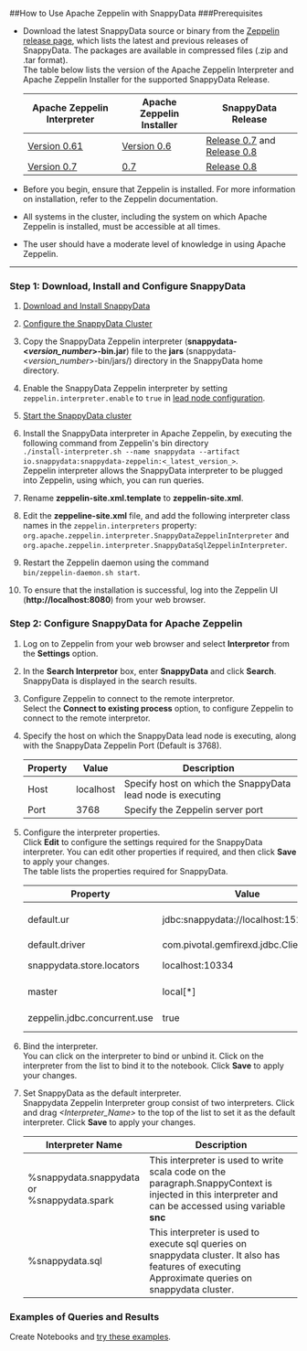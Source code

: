 <a id="howto-zeppelin"></a>
##How to Use Apache Zeppelin with SnappyData
###Prerequisites
* Download the latest SnappyData source or binary from the [Zeppelin release page](https://github.com/SnappyDataInc/zeppelin-interpreter/releases/), which lists the latest and previous releases of SnappyData. The packages are available in compressed files (.zip and .tar format). </br>
The table below lists the version of the Apache Zeppelin Interpreter and Apache Zeppelin Installer for the supported SnappyData Release.
	
    | Apache Zeppelin Interpreter | Apache Zeppelin Installer | SnappyData Release|
	|--------|--------|--------|
	|[Version 0.61](https://github.com/SnappyDataInc/snappydata/releases/download/v0.6.1/snappydata-zeppelin-0.6.1.jar)|[Version 0.6](https://zeppelin.apache.org/download.html) |[Release 0.7](https://github.com/SnappyDataInc/snappydata/releases/tag/v0.7) and [Release 0.8](https://github.com/SnappyDataInc/snappydata/releases/tag/v0.8) |
    |[Version 0.7](https://github.com/SnappyDataInc/zeppelin-interpreter/releases/download/v0.7.0/snappydata-zeppelin-0.7.0.jar) |[0.7](https://zeppelin.apache.org/download.html) |[Release 0.8](https://github.com/SnappyDataInc/snappydata/releases/tag/v0.8) |

* Before you begin, ensure that Zeppelin is installed. For more information on installation, refer to the Zeppelin documentation.

* All systems in the cluster, including the system on which Apache Zeppelin is installed, must be accessible at all times.

* The user should have a moderate level of knowledge in using Apache Zeppelin.

---

### Step 1: Download, Install and Configure SnappyData
1. [Download and Install SnappyData](../install/on_premise.md)

2. [Configure the SnappyData Cluster](../configuring_cluster/configuration_files.md)

3. Copy the SnappyData Zeppelin interpreter (**snappydata-<_version_number_>-bin.jar**) file to the **jars** (snappydata-<_version_number_>-bin/jars/) directory in the SnappyData home directory.

4. Enable the SnappyData Zeppelin interpreter by setting `zeppelin.interpreter.enable` to `true` in [lead node configuration](../configuring_cluster/configuration_files#configuring-leads).

5. [Start the SnappyData cluster](../how_to/start_snappydata_cluster.md)

6. Install the SnappyData interpreter in Apache Zeppelin, by executing the following command from Zeppelin's bin directory </br>
	`./install-interpreter.sh --name snappydata --artifact io.snappydata:snappydata-zeppelin:<_latest_version_>`. </br>
    Zeppelin interpreter allows the SnappyData interpreter to be plugged into Zeppelin, using which, you can run queries.

7. Rename **zeppelin-site.xml.template** to **zeppelin-site.xml**.

8. Edit the **zeppeline-site.xml** file, and add the following interpreter class names in the `zeppelin.interpreters` property: </br> `org.apache.zeppelin.interpreter.SnappyDataZeppelinInterpreter` and `org.apache.zeppelin.interpreter.SnappyDataSqlZeppelinInterpreter`.

9. Restart the Zeppelin daemon using the command </br> `bin/zeppelin-daemon.sh start`.

10. To ensure that the installation is successful, log into the Zeppelin UI (**http://localhost:8080**) from your web browser.

### Step 2: Configure SnappyData for Apache Zeppelin

1. Log on to Zeppelin from your web browser and select **Interpretor** from the **Settings** option.

2. In the **Search Interpretor** box, enter **SnappyData** and click **Search**.</br> SnappyData is displayed in the search results.

3. Configure Zeppelin to connect to the remote interpretor. </br> Select the **Connect to existing process** option, to configure Zeppelin to connect to the remote interpretor.

4. Specify the host on which the SnappyData lead node is executing, along with the SnappyData Zeppelin Port (Default is 3768).
	
	| Property | Value | Description |
	|--------|--------| -------- |
	|Host|localhost        |Specify host on which the SnappyData lead node is executing  |
	|Port        |3768        |Specify the Zeppelin server port  |
	
5. Configure the interpreter properties. </br> Click **Edit** to configure the settings required for the SnappyData interpreter. You can edit other properties if required, and then click **Save** to apply your changes.</br>	The table lists the properties required for SnappyData.

	| Property | Value | Description |
	|--------|--------| -------- |
	|default.ur|jdbc:snappydata://localhost:1527/	| Specify the JDBC URL for SnappyData cluster in the format `jdbc:snappydata://<locator_hostname>:1527` |
	|default.driver|com.pivotal.gemfirexd.jdbc.ClientDriver| Specify the JDBC driver for SnappyData|
	|snappydata.store.locators|localhost:10334| Specify the URI of the locator (only local/split mode) |
	|master|local[*]| Specify the URI of the spark master (only local/split mode) |
	|zeppelin.jdbc.concurrent.use|true| Specify the Zeppelin scheduler to be used. </br>Select **True** for Fair and **False** for FIFO | 
 
6. Bind the interpreter.</br> You can click on the interpreter to bind or unbind it. Click on the interpreter from the list to bind it to the notebook. Click **Save** to apply your changes.

7. Set SnappyData as the default interpreter.</br> Snappydata Zeppelin Interpreter group consist of two interpreters. Click and drag *<_Interpreter_Name_>* to the top of the list to set it as the default interpreter. Click **Save** to apply your changes.
 	
	| Interpreter Name | Description |
	|--------|--------|
    | %snappydata.snappydata or </br> %snappydata.spark | This interpreter is used to write scala code on the paragraph.SnappyContext is injected in this interpreter and can be accessed using variable **snc** |
    |%snappydata.sql | This interpreter is used to execute sql queries on snappydata cluster. It also has features of executing Approximate queries on snappydata cluster.|

### Examples of Queries and Results
Create Notebooks and [try these examples](../concepts/isight/creating_notebooks/).
